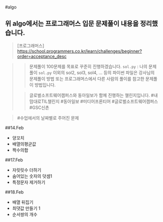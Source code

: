 #algo

## 위 algo에서는 프로그래머스 입문 문제풀이 내용을 정리했습니다.
>
>[프로그래머스] https://school.programmers.co.kr/learn/challenges/beginner?order=acceptance_desc


>> 문제풀이 100문제를 목표로 꾸준히 진행하겠습니다. 
>>`sol.py` : 나의 문제풀이
>`sol.py` 이외의 sol2, sol3, sol4, ... 등의 파이썬 파일은 강사님의 문제풀이 방법 또는 프로그래머스에서 다른 사람의 풀이를 참고한 문제풀이 방법입니다.
>
>>글로벌소프트웨어캠퍼스와 동아일보가 함께 진행하는 챌린지입니다.
>>#내맘대로TIL챌린지 #동아일보 #미디어프론티어 #글로벌소프트웨어캠퍼스 #GSC신촌

>#수업에서의 날짜별로 주어진 문제
>
##14.Feb
- 양꼬치
- 배열의평균값
- 짝수의합

##17.Feb
- 자릿릿수 더하기
- 숨어있는 숫자의 덧셈1
- 특정문자 제거하기

##18.Feb
- 배열 뒤집기
- 최댓값 만들기 1
- 순서쌍의 개수

